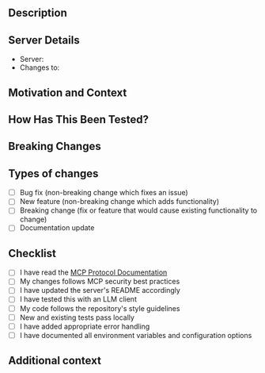 
<!-- Provide a brief description of your changes -->

## Description

## Server Details
<!-- If modifying an existing server, provide details -->
- Server: <!-- e.g., filesystem, github -->
- Changes to: <!-- e.g., tools, resources, prompts -->

## Motivation and Context
<!-- Why is this change needed? What problem does it solve? -->

## How Has This Been Tested?
<!-- Have you tested this with an LLM client? Which scenarios were tested? -->

## Breaking Changes
<!-- Will users need to update their MCP client configurations? -->

## Types of changes
<!-- What types of changes does your code introduce? Put an `x` in all the boxes that apply: -->
- [ ] Bug fix (non-breaking change which fixes an issue)
- [ ] New feature (non-breaking change which adds functionality)
- [ ] Breaking change (fix or feature that would cause existing functionality to change)
- [ ] Documentation update

## Checklist
<!-- Go over all the following points, and put an `x` in all the boxes that apply. -->
- [ ] I have read the [MCP Protocol Documentation](https://modelcontextprotocol.io)
- [ ] My changes follows MCP security best practices
- [ ] I have updated the server's README accordingly
- [ ] I have tested this with an LLM client
- [ ] My code follows the repository's style guidelines
- [ ] New and existing tests pass locally
- [ ] I have added appropriate error handling
- [ ] I have documented all environment variables and configuration options

## Additional context
<!-- Add any other context, implementation notes, or design decisions -->
